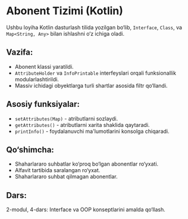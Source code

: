 # Abonent Tizimi (Kotlin)

Ushbu loyiha Kotlin dasturlash tilida yozilgan bo‘lib, `Interface`, `Class`, va `Map<String, Any>` bilan ishlashni o‘z ichiga oladi.

## Vazifa:
- Abonent klassi yaratildi.
- `AttributeHolder` va `InfoPrintable` interfeyslari orqali funksionallik modularlashtirildi.
- Massiv ichidagi obyektlarga turli shartlar asosida filtr qo‘llandi.

## Asosiy funksiyalar:
- `setAttributes(Map)` - atributlarni sozlaydi.
- `getAttributes()` - atributlarni xarita shaklida qaytaradi.
- `printInfo()` - foydalanuvchi ma'lumotlarini konsolga chiqaradi.

## Qo‘shimcha:
- Shaharlararo suhbatlar ko‘proq bo‘lgan abonentlar ro‘yxati.
- Alfavit tartibida saralangan ro‘yxat.
- Shaharlararo suhbat qilmagan abonentlar.

## Dars:
2-modul, 4-dars: Interface va OOP konseptlarini amalda qo‘llash.